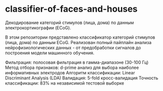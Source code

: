# classifier-of-faces-and-houses
Декодирование категорий стимулов (лица, дома) по данным электрокортикографии (ECoG).

В этом репозитории представлено классификатор категорий стимулов (лица, дома) по данным ECoG. Реализован полный пайплайн анализа нейрофизиологических данных - от предобработки сигналов до построения модели машинного обучения.

Фильтрация: полосовая фильтрация в гамма-диапазоне (30-100 Гц)
Метод отбора признаков: d-prime анализ для выбора наиболее информативных электродов
Алгоритм классификации: Linear Discriminant Analysis (LDA)
Валидация: 5-fold кросс-валидация
Точность классификации: 83% на независимой тестовой выборке
